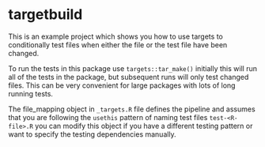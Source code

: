 
# targetbuild

<!-- badges: start -->
<!-- badges: end -->

This is an example project which shows you how to use targets to conditionally test files when either the file or the test file have been changed. 

To run the tests in this package use `targets::tar_make()` initially this will run all of the tests in the package, but subsequent runs will only test changed files. This can be very convenient for large packages with lots of long running tests. 

The file_mapping object in `_targets.R` file defines the pipeline and assumes that you are following the `usethis` pattern of naming test files `test-<R-file>.R` you can modify this object if you have a different testing pattern or want to specify the testing dependencies manually. 
